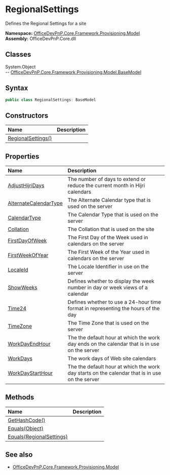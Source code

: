 # RegionalSettings
Defines the Regional Settings for a site  

**Namespace:** [OfficeDevPnP.Core.Framework.Provisioning.Model](OfficeDevPnP.Core.Framework.Provisioning.Model.md)  
**Assembly:** OfficeDevPnP.Core.dll  
## Classes
System.Object  
-- [OfficeDevPnP.Core.Framework.Provisioning.Model.BaseModel](OfficeDevPnP.Core.Framework.Provisioning.Model.BaseModel.md)
## Syntax
```C#
public class RegionalSettings: BaseModel
```
## Constructors
|**Name**|**Description**|
|:-----|:-----|
| [RegionalSettings()](RegionalSettingsconstructor1details.md) | 
## Properties
|**Name**|**Description**|
|:-----|:-----|
| [AdjustHijriDays](RegionalSettings.AdjustHijriDays.md) | The number of days to extend or reduce the current month in Hijri calendars
| [AlternateCalendarType](RegionalSettings.AlternateCalendarType.md) | The Alternate Calendar type that is used on the server
| [CalendarType](RegionalSettings.CalendarType.md) | The Calendar Type that is used on the server
| [Collation](RegionalSettings.Collation.md) | The Collation that is used on the site
| [FirstDayOfWeek](RegionalSettings.FirstDayOfWeek.md) | The First Day of the Week used in calendars on the server
| [FirstWeekOfYear](RegionalSettings.FirstWeekOfYear.md) | The First Week of the Year used in calendars on the server
| [LocaleId](RegionalSettings.LocaleId.md) | The Locale Identifier in use on the server
| [ShowWeeks](RegionalSettings.ShowWeeks.md) | Defines whether to display the week number in day or week views of a calendar
| [Time24](RegionalSettings.Time24.md) | Defines whether to use a 24-hour time format in representing the hours of the day
| [TimeZone](RegionalSettings.TimeZone.md) | The Time Zone that is used on the server
| [WorkDayEndHour](RegionalSettings.WorkDayEndHour.md) | The the default hour at which the work day ends on the calendar that is in use on the server
| [WorkDays](RegionalSettings.WorkDays.md) | The work days of Web site calendars
| [WorkDayStartHour](RegionalSettings.WorkDayStartHour.md) | The the default hour at which the work day starts on the calendar that is in use on the server
## Methods
|**Name**|**Description**|
|:-----|:-----|
| [GetHashCode()](RegionalSettingsGetHashCode.md) | 
| [Equals(Object)](RegionalSettingsEqualsObject.md) | 
| [Equals(RegionalSettings)](RegionalSettingsEqualsRegionalSettings.md) | 
## See also
- [OfficeDevPnP.Core.Framework.Provisioning.Model](OfficeDevPnP.Core.Framework.Provisioning.Model.md)
